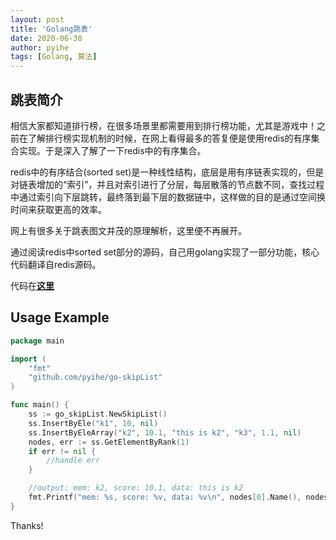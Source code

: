 ```yaml
---
layout: post
title: 'Golang跳表'
date: 2020-06-30
author: pyihe
tags: [Golang, 算法]
---
```


## 跳表简介

相信大家都知道排行榜，在很多场景里都需要用到排行榜功能，尤其是游戏中！之前在了解排行榜实现机制的时候，在网上看得最多的答复便是使用redis的有序集合实现。于是深入了解了一下redis中的有序集合。

redis中的有序结合(sorted set)是一种线性结构，底层是用有序链表实现的，但是对链表增加的“索引”，并且对索引进行了分层，每层散落的节点数不同，查找过程中通过索引向下层跳转，最终落到最下层的数据链中，这样做的目的是通过空间换时间来获取更高的效率。

网上有很多关于跳表图文并茂的原理解析，这里便不再展开。

通过阅读redis中sorted set部分的源码，自己用golang实现了一部分功能，核心代码翻译自redis源码。

代码在[**这里**](https://github.com/pyihe/go-skipList)

## Usage Example
```go
package main

import (
	"fmt"
	"github.com/pyihe/go-skipList"
)

func main() {
	ss := go_skipList.NewSkipList()
	ss.InsertByEle("k1", 10, nil)
	ss.InsertByEleArray("k2", 10.1, "this is k2", "k3", 1.1, nil)
	nodes, err := ss.GetElementByRank(1)
	if err != nil {
		//handle err
	}

	//output: mem: k2, score: 10.1, data: this is k2
	fmt.Printf("mem: %s, score: %v, data: %v\n", nodes[0].Name(), nodes[0].Score(), nodes[0].Data())
}
```

Thanks!